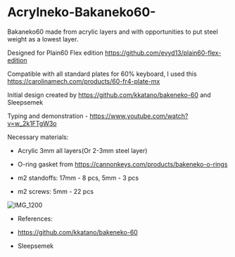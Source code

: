 # Acrylneko-Bakaneko60- 

Bakaneko60 made from acrylic layers and with opportunities to put steel weight as a lowest layer.

Designed for Plain60 Flex edition
https://github.com/evyd13/plain60-flex-edition

Compatible with all standard plates for 60% keyboard, I used this https://carolinamech.com/products/60-fr4-plate-mx

Initial design created by https://github.com/kkatano/bakeneko-60 and Sleepsemek

Typing and demonstration - https://www.youtube.com/watch?v=w_2k1FTgW3o

Necessary materials:

- Acrylic 3mm all layers(Or 2-3mm steel layer)
- O-ring gasket from https://cannonkeys.com/products/bakeneko-o-rings

- m2 standoffs:
17mm - 8 pcs, 5mm - 3 pcs

- m2 screws:
5mm - 22 pcs

![IMG_1200](https://user-images.githubusercontent.com/116327112/201731065-2b09b52f-a19b-4ab8-9c18-4cd6ca6f9d5a.jpg)

- References:

- https://github.com/kkatano/bakeneko-60

- Sleepsemek

